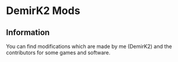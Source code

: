 # DemirK2 Mods

## Information
You can find modifications which are made by me (DemirK2) and the contributors for some games and software.